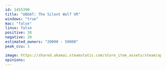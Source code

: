 ```yaml
---
id: 1455390
title: "UBOAT: The Silent Wolf VR"
windows: "true"
mac: "false"
linux: false
positive: 38
negative: 20
estimated_owners: "20000 - 50000"
peak_ccu: 1

image: https://shared.akamai.steamstatic.com/store_item_assets/steam/apps/1455390/header.jpg?t=1718819567
opinions:
---
```

